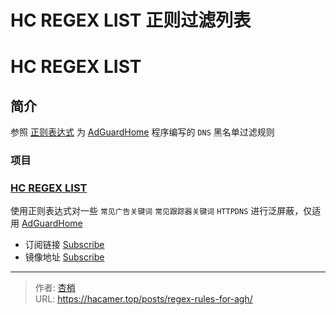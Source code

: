 # HC REGEX LIST 正则过滤列表


# HC REGEX LIST

## 简介

参照 [正则表达式](https://www.runoob.com/regexp/regexp-syntax.html) 为 [AdGuardHome](https://github.com/AdguardTeam/AdGuardHome) 程序编写的 `DNS` 黑名单过滤规则

### 项目

### [HC REGEX LIST](https://github.com/hacamer/AGHRules/blob/main/regex.txt)

使用正则表达式对一些  `常见广告关键词` `常见跟踪器关键词` `HTTPDNS` 进行泛屏蔽，仅适用 [AdGuardHome](https://github.com/AdguardTeam/AdGuardHome) 



- 订阅链接 [Subscribe](https://raw.githubusercontent.com/hacamer/AGHRules/main/regex.txt)
- 镜像地址 [Subscribe](https://ghproxy.net/https://raw.githubusercontent.com/hacamer/AGHRules/main/regex.txt)



---

> 作者: [杏梢](https://hacamer.top)  
> URL: https://hacamer.top/posts/regex-rules-for-agh/  

